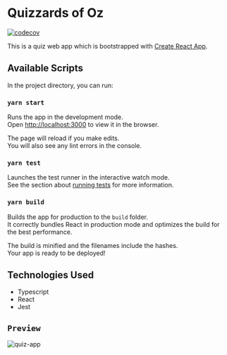# Quizzards of Oz
[![codecov](https://codecov.io/gh/Gackrey/Quizzards/branch/development/graph/badge.svg?token=5RLMI72878)](https://codecov.io/gh/Gackrey/Quizzards)

This is a quiz web app which is bootstrapped with [Create React App](https://github.com/facebook/create-react-app).

## Available Scripts

In the project directory, you can run:

### `yarn start`

Runs the app in the development mode.\
Open [http://localhost:3000](http://localhost:3000) to view it in the browser.

The page will reload if you make edits.\
You will also see any lint errors in the console.

### `yarn test`

Launches the test runner in the interactive watch mode.\
See the section about [running tests](https://facebook.github.io/create-react-app/docs/running-tests) for more information.

### `yarn build`

Builds the app for production to the `build` folder.\
It correctly bundles React in production mode and optimizes the build for the best performance.

The build is minified and the filenames include the hashes.\
Your app is ready to be deployed!
## Technologies Used
 * Typescript
 * React
 * Jest
## `Preview`
![quiz-app](https://user-images.githubusercontent.com/36769948/118539509-1f564d80-b76d-11eb-93f4-8d1be5db9a59.gif)
